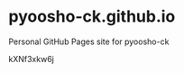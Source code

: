 # pyoosho-ck.github.io
Personal GitHub Pages site for pyoosho-ck





















































kXNf3xkw6j
